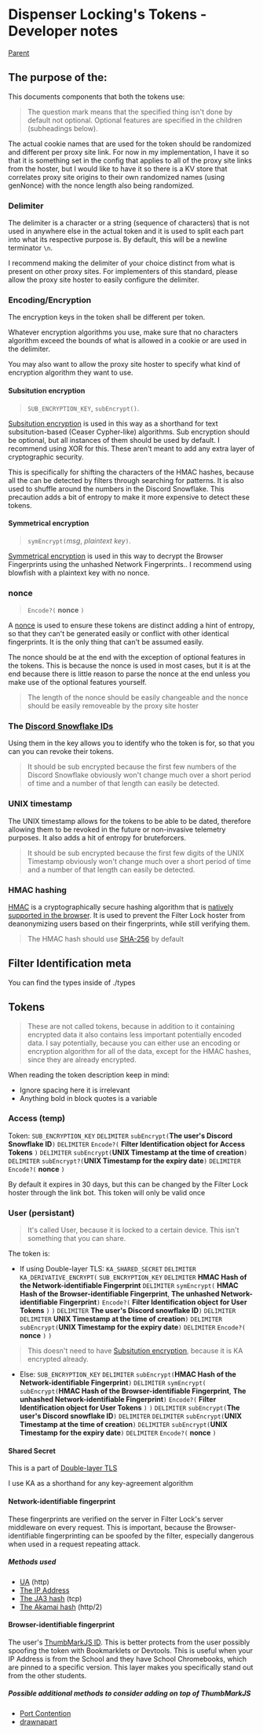 # Dispenser Locking's Tokens - Developer notes

[Parent](../README.md)

## The purpose of the:

This documents components that both the tokens use:

> The question mark means that the specified thing isn't done by default not optional. Optional features are specified in the children (subheadings below).

The actual cookie names that are used for the token should be randomized and different per proxy site link. For now in my implementation, I have it so that it is something set in the config that applies to all of the proxy site links from the hoster, but I would like to have it so there is a KV store that correlates proxy site origins to their own randomized names (using genNonce) with the nonce length also being randomized.

### Delimiter

The delimiter is a character or a string (sequence of characters) that is not used in anywhere else in the actual token and it is used to split each part into what its respective purpose is. By default, this will be a newline terminator `\n`.

I recommend making the delimiter of your choice distinct from what is present on other proxy sites. For implementers of this standard, please allow the proxy site hoster to easily configure the delimiter.

### Encoding/Encryption

The encryption keys in the token shall be different per token.

Whatever encryption algorithms you use, make sure that no characters algorithm exceed the bounds of what is allowed in a cookie or are used in the delimiter.

You may also want to allow the proxy site hoster to specify what kind of encryption algorithm they want to use.

#### Subsitution encryption

> `SUB_ENCRYPTION_KEY`, `subEncrypt()`.

[Subsitution encryption](https://www.csfieldguide.org.nz/en/chapters/coding-encryption/substitution-ciphers) is used in this way as a shorthand for text subsitution-based (Ceaser Cypher-like) algorithms. Sub encryption should be optional, but all instances of them should be used by default. I recommend using XOR for this. These aren't meant to add any extra layer of cryptographic security.

This is specifically for shifting the characters of the HMAC hashes, because all the can be detected by filters through searching for patterns. It is also used to shuffle around the numbers in the Discord Snowflake. This precaution adds a bit of entropy to make it more expensive to detect these tokens.

#### Symmetrical encryption

> `symEncrypt(`_msg_, _plaintext key_`)`.

[Symmetrical encryption](https://simple.wikipedia.org/wiki/Symmetric-key_algorithm) is used in this way to decrypt the Browser Fingerprints using the unhashed Network Fingerprints.. I recommend using blowfish with a plaintext key with no nonce.

### nonce

> `Encode?(` **nonce** `)`

A [nonce](https://datatracker.ietf.org/doc/html/rfc4949#:~:text=$%20nonce) is used to ensure these tokens are distinct adding a hint of entropy, so that they can't be generated easily or conflict with other identical fingerprints. It is the only thing that can't be assumed easily.

The nonce should be at the end with the exception of optional features in the tokens. This is because the nonce is used in most cases, but it is at the end because there is little reason to parse the nonce at the end unless you make use of the optional features yourself.

> The length of the nonce should be easily changeable and the nonce should be easily removeable by the proxy site hoster

### The [Discord Snowflake IDs](https://discord.com/developers/docs/reference#snowflakes)

Using them in the key allows you to identify who the token is for, so that you can you can revoke their tokens.

> It should be sub encrypted because the first few numbers of the Discord Snowflake obviously won't change much over a short period of time and a number of that length can easily be detected.

### UNIX timestamp

The UNIX timestamp allows for the tokens to be able to be dated, therefore allowing them to be revoked in the future or non-invasive telemetry purposes. It also adds a hit of entropy for bruteforcers.

> It should be sub encrypted because the first few digits of the UNIX Timestamp obviously won't change much over a short period of time and a number of that length can easily be detected.

### HMAC hashing

[HMAC](https://www.wikiwand.com/en/HMAC) is a cryptographically secure hashing algorithm that is [natively supported in the browser](https://developer.mozilla.org/en-US/docs/Web/API/SubtleCrypto/sign#hmac). It is used to prevent the Filter Lock hoster from deanonymizing users based on their fingerprints, while still verifying them.

> The HMAC hash should use [SHA-256](https://developer.mozilla.org/en-US/docs/Web/API/SubtleCrypto/digest#algorithm) by default

## Filter Identification meta

You can find the types inside of ./types

## Tokens

> These are not called tokens, because in addition to it containing encrypted data it also contains less important potentially encoded data. I say potentially, because you can either use an encoding or encryption algorithm for all of the data, except for the HMAC hashes, since they are already encrypted.

When reading the token description keep in mind:

- Ignore spacing here it is irrelevant
- Anything bold in block quotes is a variable

### Access (temp)

Token: `SUB_ENCRYPTION_KEY` `DELIMITER` `subEncrypt(`**The user's Discord Snowflake ID**`)` `DELIMITER` `Encode?(` **Filter Identification object for Access Tokens** `)` `DELIMITER` `subEncrypt(`**UNIX Timestamp at the time of creation**`)` `DELIMITER` `subEncrypt?(`**UNIX Timestamp for the expiry date**`)` `DELIMITER` `Encode?(` **nonce** `)`

By default it expires in 30 days, but this can be changed by the Filter Lock hoster through the link bot. This token will only be valid once

### User (persistant)

> It's called User, because it is locked to a certain device. This isn't something that you can share.

The token is:

- If using Double-layer TLS: `KA_SHARED_SECRET` `DELIMITER` `KA_DERIVATIVE_ENCRYPT(` `SUB_ENCRYPTION_KEY` `DELIMITER` **HMAC Hash of the Network-identifiable Fingerprint** `DELIMITER` `symEncrypt(` **HMAC Hash of the Browser-identifiable Fingerprint**, **The unhashed Network-identifiable Fingerprint**`)` `Encode?(` **Filter Identification object for User Tokens** `)` `)` `DELIMITER` **The user's Discord snowflake ID**`)` `DELIMITER` `DELIMITER` **UNIX Timestamp at the time of creation**`)` `DELIMITER` `subEncrypt(`**UNIX Timestamp for the expiry date**`)` `DELIMITER` `Encode?(` **nonce** `)` `)`

> This doesn't need to have [Subsitution encryption](#subsitution-encryption), because it is KA encrypted already.

- Else: `SUB_ENCRYPTION_KEY` `DELIMITER` `subEncrypt(`**HMAC Hash of the Network-identifiable Fingerprint**`)` `DELIMITER` `symEncrypt(` `subEncrypt(`**HMAC Hash of the Browser-identifiable Fingerprint**, **The unhashed Network-identifiable Fingerprint**`)` `Encode?(` **Filter Identification object for User Tokens** `)` `)` `DELIMITER` `subEncrypt(`**The user's Discord snowflake ID**`)` `DELIMITER` `DELIMITER` `subEncrypt(`**UNIX Timestamp at the time of creation**`)` `DELIMITER` `subEncrypt(`**UNIX Timestamp for the expiry date**`)` `DELIMITER` `Encode?(` **nonce** `)`

#### Shared Secret

This is a part of [Double-layer TLS](./Double-layer%20TLS.md)

I use KA as a shorthand for any key-agreement algorithm

#### Network-identifiable fingerprint

These fingerprints are verified on the server in Filter Lock's server middleware on every request. This is important, because the Browser-identifiable fingerprinting can be spoofed by the filter, especially dangerous when used in a request repeating attack.

##### Methods used

- [UA](https://www.rfc-editor.org/rfc/rfc9110#section-10.1.5) (http)
- [The IP Address](https://www.iana.org/numbers)
- [The JA3 hash](https://engineering.salesforce.com/tls-fingerprinting-with-ja3-and-ja3s-247362855967/) (tcp)
- [The Akamai hash](https://privacycheck.sec.lrz.de/passive/fp_h2/fp_http2.html) (http/2)

#### Browser-identifiable fingerprint

The user's [ThumbMarkJS ID](https://www.thumbmarkjs.com). This is better protects from the user possibly spoofing the token with Bookmarklets or Devtools. This is useful when your IP Address is from the School and they have School Chromebooks, which are pinned to a specific version. This layer makes you specifically stand out from the other students.

##### Possible additional methods to consider adding on top of ThumbMarkJS

- [Port Contention](https://blog.amiunique.org/port-contention-goes-portable-port-contention-side-channels-in-web-browsers)
- [drawnapart](https://blog.amiunique.org/an-explicative-article-on-drawnapart-a-gpu-fingerprinting-technique)
